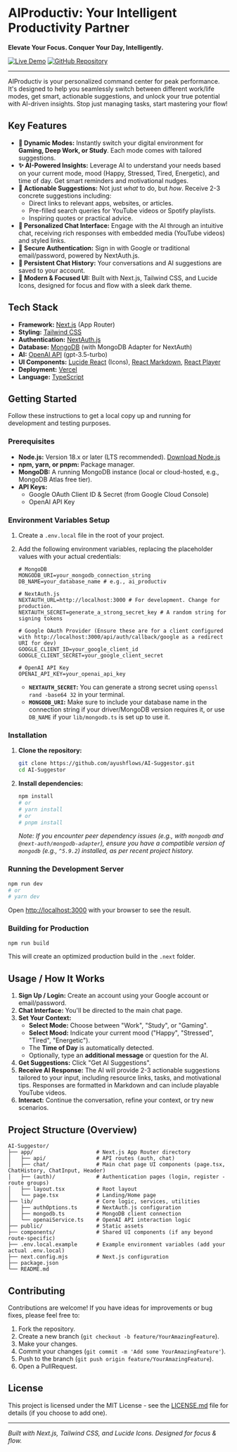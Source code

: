 # AIProductiv: Your Intelligent Productivity Partner

**Elevate Your Focus. Conquer Your Day, Intelligently.**

[![Live Demo](https://img.shields.io/badge/Live%20Demo-ai--suggestor.vercel.app-blue?style=for-the-badge&logo=vercel)](https://ai-suggestor.vercel.app/)
[![GitHub Repository](https://img.shields.io/badge/GitHub-Repo-green?style=for-the-badge&logo=github)](https://github.com/ayushflows/AI-Suggestor.git)

---

AIProductiv is your personalized command center for peak performance. It's designed to help you seamlessly switch between different work/life modes, get smart, actionable suggestions, and unlock your true potential with AI-driven insights. Stop just managing tasks, start mastering your flow!

## Key Features

*   **🧠 Dynamic Modes:** Instantly switch your digital environment for **Gaming, Deep Work, or Study**. Each mode comes with tailored suggestions.
*   **✨ AI-Powered Insights:** Leverage AI to understand your needs based on your current mode, mood (Happy, Stressed, Tired, Energetic), and time of day. Get smart reminders and motivational nudges.
*   **🚀 Actionable Suggestions:** Not just *what* to do, but *how*. Receive 2-3 concrete suggestions including:
    *   Direct links to relevant apps, websites, or articles.
    *   Pre-filled search queries for YouTube videos or Spotify playlists.
    *   Inspiring quotes or practical advice.
*   **💬 Personalized Chat Interface:** Engage with the AI through an intuitive chat, receiving rich responses with embedded media (YouTube videos) and styled links.
*   **🔐 Secure Authentication:** Sign in with Google or traditional email/password, powered by NextAuth.js.
*   **💾 Persistent Chat History:** Your conversations and AI suggestions are saved to your account.
*   **🎨 Modern & Focused UI:** Built with Next.js, Tailwind CSS, and Lucide Icons, designed for focus and flow with a sleek dark theme.

## Tech Stack

*   **Framework:** [Next.js](https://nextjs.org/) (App Router)
*   **Styling:** [Tailwind CSS](https://tailwindcss.com/)
*   **Authentication:** [NextAuth.js](https://next-auth.js.org/)
*   **Database:** [MongoDB](https://www.mongodb.com/) (with MongoDB Adapter for NextAuth)
*   **AI:** [OpenAI API](https://openai.com/api/) (gpt-3.5-turbo)
*   **UI Components:** [Lucide React](https://lucide.dev/) (Icons), [React Markdown](https://github.com/remarkjs/react-markdown), [React Player](https://github.com/CookPete/react-player)
*   **Deployment:** [Vercel](https://vercel.com/)
*   **Language:** [TypeScript](https://www.typescriptlang.org/)

## Getting Started

Follow these instructions to get a local copy up and running for development and testing purposes.

### Prerequisites

*   **Node.js:** Version 18.x or later (LTS recommended). [Download Node.js](https://nodejs.org/)
*   **npm, yarn, or pnpm:** Package manager.
*   **MongoDB:** A running MongoDB instance (local or cloud-hosted, e.g., MongoDB Atlas free tier).
*   **API Keys:**
    *   Google OAuth Client ID & Secret (from Google Cloud Console)
    *   OpenAI API Key

### Environment Variables Setup

1.  Create a `.env.local` file in the root of your project.
2.  Add the following environment variables, replacing the placeholder values with your actual credentials:

    ```env
    # MongoDB
    MONGODB_URI=your_mongodb_connection_string
    DB_NAME=your_database_name # e.g., ai_productiv

    # NextAuth.js
    NEXTAUTH_URL=http://localhost:3000 # For development. Change for production.
    NEXTAUTH_SECRET=generate_a_strong_secret_key # A random string for signing tokens
    
    # Google OAuth Provider (Ensure these are for a client configured with http://localhost:3000/api/auth/callback/google as a redirect URI for dev)
    GOOGLE_CLIENT_ID=your_google_client_id
    GOOGLE_CLIENT_SECRET=your_google_client_secret

    # OpenAI API Key
    OPENAI_API_KEY=your_openai_api_key
    ```
    *   **`NEXTAUTH_SECRET`:** You can generate a strong secret using `openssl rand -base64 32` in your terminal.
    *   **`MONGODB_URI`:** Make sure to include your database name in the connection string if your driver/MongoDB version requires it, or use `DB_NAME` if your `lib/mongodb.ts` is set up to use it.

### Installation

1.  **Clone the repository:**
    ```bash
    git clone https://github.com/ayushflows/AI-Suggestor.git
    cd AI-Suggestor
    ```

2.  **Install dependencies:**
    ```bash
    npm install
    # or
    # yarn install
    # or
    # pnpm install
    ```
    *Note: If you encounter peer dependency issues (e.g., with `mongodb` and `@next-auth/mongodb-adapter`), ensure you have a compatible version of `mongodb` (e.g., `^5.9.2`) installed, as per recent project history.* 

### Running the Development Server

```bash
npm run dev
# or
# yarn dev
```

Open [http://localhost:3000](http://localhost:3000) with your browser to see the result.

### Building for Production

```bash
npm run build
```
This will create an optimized production build in the `.next` folder.

## Usage / How It Works

1.  **Sign Up / Login:** Create an account using your Google account or email/password.
2.  **Chat Interface:** You'll be directed to the main chat page.
3.  **Set Your Context:**
    *   **Select Mode:** Choose between "Work", "Study", or "Gaming".
    *   **Select Mood:** Indicate your current mood ("Happy", "Stressed", "Tired", "Energetic").
    *   The **Time of Day** is automatically detected.
    *   Optionally, type an **additional message** or question for the AI.
4.  **Get Suggestions:** Click "Get AI Suggestions".
5.  **Receive AI Response:** The AI will provide 2-3 actionable suggestions tailored to your input, including resource links, tasks, and motivational tips. Responses are formatted in Markdown and can include playable YouTube videos.
6.  **Interact:** Continue the conversation, refine your context, or try new scenarios.

## Project Structure (Overview)

```
AI-Suggestor/
├── app/                    # Next.js App Router directory
│   ├── api/                # API routes (auth, chat)
│   ├── chat/               # Main chat page UI components (page.tsx, ChatHistory, ChatInput, Header)
│   ├── (auth)/             # Authentication pages (login, register - route groups)
│   ├── layout.tsx          # Root layout
│   └── page.tsx            # Landing/Home page
├── lib/                    # Core logic, services, utilities
│   ├── authOptions.ts      # NextAuth.js configuration
│   ├── mongodb.ts          # MongoDB client connection
│   └── openaiService.ts    # OpenAI API interaction logic
├── public/                 # Static assets
├── components/             # Shared UI components (if any beyond route-specific)
├── .env.local.example      # Example environment variables (add your actual .env.local)
├── next.config.mjs         # Next.js configuration
├── package.json
└── README.md
```

## Contributing

Contributions are welcome! If you have ideas for improvements or bug fixes, please feel free to:

1.  Fork the repository.
2.  Create a new branch (`git checkout -b feature/YourAmazingFeature`).
3.  Make your changes.
4.  Commit your changes (`git commit -m 'Add some YourAmazingFeature'`).
5.  Push to the branch (`git push origin feature/YourAmazingFeature`).
6.  Open a PullRequest.

## License

This project is licensed under the MIT License - see the [LICENSE.md](LICENSE.md) file for details (if you choose to add one).

---

*Built with Next.js, Tailwind CSS, and Lucide Icons. Designed for focus & flow.*
